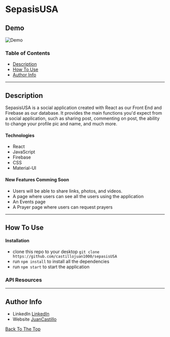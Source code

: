 # SepasisUSA                    
<!-- ![Project Image](src/photos/sepasis1.png) -->



 ## Demo
 ![Demo](sepasis.gif)

 ### Table of Contents

- [Description](#description)
- [How To Use](#how-to-use)
- [Author Info](#author-info)

---

## Description

SepasisUSA is a social application created with React as our Front End and Firebase as our database. It provides the main functions you'd expect from a social application, such as sharing post, commenting on post, the ability to change your profile pic and name, and much more. 

#### Technologies

- React 
- JavaScript 
- Firebase
- CSS 
- Material-UI

#### New Features Comming Soon
- Users will be able to share links, photos, and videos.
- A page where users can see all the users using the application
- An Events page 
- A Prayer page where users can request prayers

---

## How To Use

#### Installation 

- clone this repo to your desktop `git clone https://github.com/castillojuan1000/sepasisUSA`
- run `npm install` to install all the dependencies
- run `npm start` to start the application

### API Resources 

--- 

## Author Info
 - LinkedIn [LinkedIn](https://www.linkedin.com/in/juan-m-castillo-355403186/)
 - Website [JuanCastillo](https://juancastillo.dev/)

 [Back To The Top](#sepasisUSA)